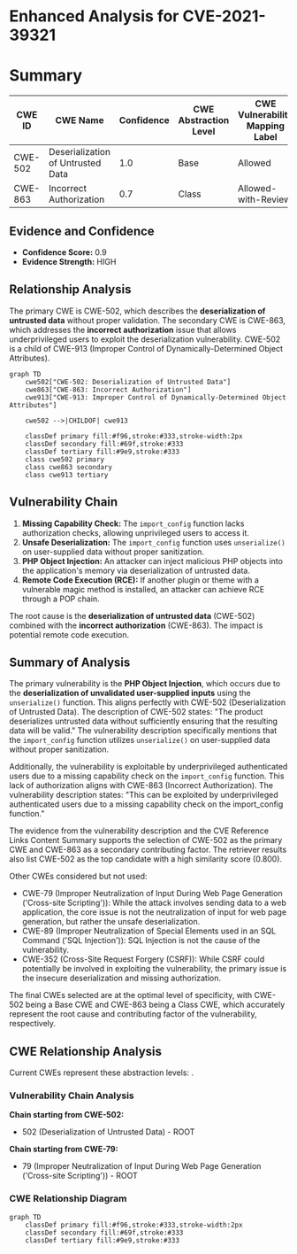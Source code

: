 # Enhanced Analysis for CVE-2021-39321

# Summary
| CWE ID | CWE Name | Confidence | CWE Abstraction Level | CWE Vulnerability Mapping Label | CWE-Vulnerability Mapping Notes |
|---|---|---|---|---|---|
| CWE-502 | Deserialization of Untrusted Data | 1.0 | Base | Allowed | Primary CWE |
| CWE-863 | Incorrect Authorization | 0.7 | Class | Allowed-with-Review | Secondary Candidate |

## Evidence and Confidence

*   **Confidence Score:** 0.9
*   **Evidence Strength:** HIGH

## Relationship Analysis
The primary CWE is CWE-502, which describes the **deserialization of untrusted data** without proper validation. The secondary CWE is CWE-863, which addresses the **incorrect authorization** issue that allows underprivileged users to exploit the deserialization vulnerability. CWE-502 is a child of CWE-913 (Improper Control of Dynamically-Determined Object Attributes).

```mermaid
graph TD
    cwe502["CWE-502: Deserialization of Untrusted Data"]
    cwe863["CWE-863: Incorrect Authorization"]
    cwe913["CWE-913: Improper Control of Dynamically-Determined Object Attributes"]
    
    cwe502 -->|CHILDOF| cwe913
    
    classDef primary fill:#f96,stroke:#333,stroke-width:2px
    classDef secondary fill:#69f,stroke:#333
    classDef tertiary fill:#9e9,stroke:#333
    class cwe502 primary
    class cwe863 secondary
    class cwe913 tertiary
```

## Vulnerability Chain
1.  **Missing Capability Check:** The `import_config` function lacks authorization checks, allowing unprivileged users to access it.
2.  **Unsafe Deserialization:** The `import_config` function uses `unserialize()` on user-supplied data without proper sanitization.
3.  **PHP Object Injection:** An attacker can inject malicious PHP objects into the application's memory via deserialization of untrusted data.
4.  **Remote Code Execution (RCE):** If another plugin or theme with a vulnerable magic method is installed, an attacker can achieve RCE through a POP chain.

The root cause is the **deserialization of untrusted data** (CWE-502) combined with the **incorrect authorization** (CWE-863). The impact is potential remote code execution.

## Summary of Analysis
The primary vulnerability is the **PHP Object Injection**, which occurs due to the **deserialization of unvalidated user-supplied inputs** using the `unserialize()` function. This aligns perfectly with CWE-502 (Deserialization of Untrusted Data). The description of CWE-502 states: "The product deserializes untrusted data without sufficiently ensuring that the resulting data will be valid." The vulnerability description specifically mentions that the `import_config` function utilizes `unserialize()` on user-supplied data without proper sanitization.

Additionally, the vulnerability is exploitable by underprivileged authenticated users due to a missing capability check on the `import_config` function. This lack of authorization aligns with CWE-863 (Incorrect Authorization). The vulnerability description states: "This can be exploited by underprivileged authenticated users due to a missing capability check on the import_config function."

The evidence from the vulnerability description and the CVE Reference Links Content Summary supports the selection of CWE-502 as the primary CWE and CWE-863 as a secondary contributing factor. The retriever results also list CWE-502 as the top candidate with a high similarity score (0.800).

Other CWEs considered but not used:

*   CWE-79 (Improper Neutralization of Input During Web Page Generation ('Cross-site Scripting')): While the attack involves sending data to a web application, the core issue is not the neutralization of input for web page generation, but rather the unsafe deserialization.
*   CWE-89 (Improper Neutralization of Special Elements used in an SQL Command ('SQL Injection')): SQL Injection is not the cause of the vulnerability.
*   CWE-352 (Cross-Site Request Forgery (CSRF)): While CSRF could potentially be involved in exploiting the vulnerability, the primary issue is the insecure deserialization and missing authorization.

The final CWEs selected are at the optimal level of specificity, with CWE-502 being a Base CWE and CWE-863 being a Class CWE, which accurately represent the root cause and contributing factor of the vulnerability, respectively.


## CWE Relationship Analysis

Current CWEs represent these abstraction levels: .


### Vulnerability Chain Analysis

**Chain starting from CWE-502:**
- 502 (Deserialization of Untrusted Data) - ROOT


**Chain starting from CWE-79:**
- 79 (Improper Neutralization of Input During Web Page Generation ('Cross-site Scripting')) - ROOT



### CWE Relationship Diagram

```mermaid
graph TD
    classDef primary fill:#f96,stroke:#333,stroke-width:2px
    classDef secondary fill:#69f,stroke:#333
    classDef tertiary fill:#9e9,stroke:#333
```